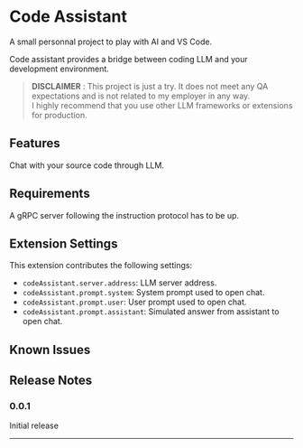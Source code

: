 # Code Assistant 

A small personnal project to play with AI and VS Code.

Code assistant provides a bridge between coding LLM and your development environment.

> **DISCLAIMER** : This project is just a try. It does not meet any QA expectations
> and is not related to my employer in any way.  
> I highly recommend that you use other LLM frameworks or extensions for production.

## Features

Chat with your source code through LLM.

## Requirements

A gRPC server following the instruction protocol has to be up.

## Extension Settings

This extension contributes the following settings:

* `codeAssistant.server.address`: LLM server address.
* `codeAssistant.prompt.system`: System prompt used to open chat.
* `codeAssistant.prompt.user`: User prompt used to open chat.
* `codeAssistant.prompt.assistant`: Simulated answer from assistant to open chat.

## Known Issues



## Release Notes



### 0.0.1

Initial release

---
